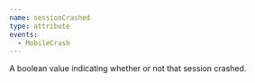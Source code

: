 ```yaml
---
name: sessionCrashed
type: attribute
events:
  - MobileCrash
---
```


A boolean value indicating whether or not that session crashed.